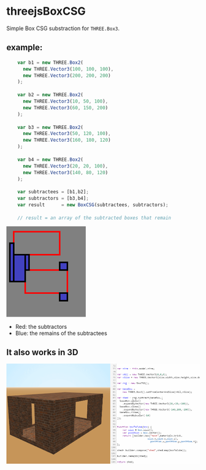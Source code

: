 # threejsBoxCSG

Simple Box CSG substraction for `THREE.Box3`.

## example: 

```JavaScript
    var b1 = new THREE.Box2(
      new THREE.Vector3(100, 100, 100),
      new THREE.Vector3(200, 200, 200)
    );

    var b2 = new THREE.Box2(
      new THREE.Vector3(10, 50, 100),
      new THREE.Vector3(60, 150, 200)
    );

    var b3 = new THREE.Box2(
      new THREE.Vector3(50, 120, 100),
      new THREE.Vector3(160, 180, 120)
    );

    var b4 = new THREE.Box2(
      new THREE.Vector3(20, 20, 100),
      new THREE.Vector3(140, 80, 120)
    );

    var subtractees = [b1,b2];
    var subtractors = [b3,b4];
    var result      = new BoxCSG(subtractees, subtractors);

    // result = an array of the subtracted boxes that remain
```

![The resulting output](docs/example.png)

- Red: the subtractors
- Blue: the remains of the subtractees

## It also works in 3D

![The 3D example](docs/example3D.png)